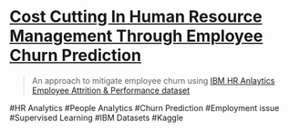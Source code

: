 # [Cost Cutting In Human Resource Management Through Employee Churn Prediction](https://contactmansi.github.io/workoutdata/hr-analytics/churn%20analysis/classification/recall/ibm-dataset/kaggle/2022/01/15/Employee-Churn-Prediction-HR-Analytics.html)

> An approach to mitigate employee churn using [IBM HR Anlaytics Employee Attrition & Performance dataset](https://www.kaggle.com/pavansubhasht/ibm-hr-analytics-attrition-dataset)

#HR Analytics  #People Analytics  #Churn Prediction  #Employment issue  #Supervised Learning  #IBM Datasets  #Kaggle
